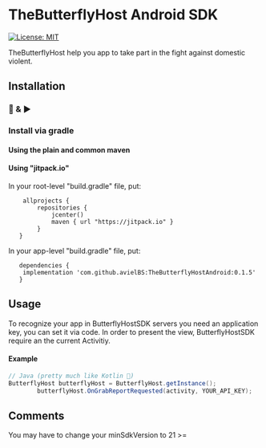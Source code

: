 # TheButterflyHost Android SDK
[![License: MIT](https://img.shields.io/badge/License-MIT-yellow.svg)](https://opensource.org/licenses/MIT) 

TheButterflyHost help you app to take part in the fight against domestic violent.


## Installation
### 🔌 & ▶️

### Install via gradle

#### Using the plain and common maven

#### Using "jitpack.io"

In your root-level "build.gradle" file, put:
```
    allprojects {
        repositories {
            jcenter()
            maven { url "https://jitpack.io" }
        }
   }
```

In your app-level "build.gradle" file, put:
```
   dependencies {
    implementation 'com.github.avielBS:TheButterflyHostAndroid:0.1.5'
   }
```

## Usage

To recognize your app in ButterflyHostSDK servers you need an application key, you can set it via code.
In order to present the view, ButterflyHostSDK require an the current Activitiy.

#### Example

```Java
// Java (pretty much like Kotlin 🙂)
ButterflyHost butterflyHost = ButterflyHost.getInstance();
        butterflyHost.OnGrabReportRequested(activity, YOUR_API_KEY);
```

## Comments

You may have to change your minSdkVersion to 21 >=
